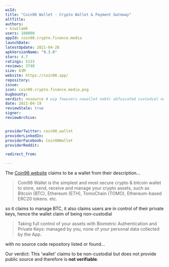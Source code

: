 ```yaml
---
wsId: 
title: "Coin98 Wallet - Crypto Wallet & Payment Gateway"
altTitle: 
authors:
- kiwilamb
users: 100000
appId: coin98.crypto.finance.media
launchDate: 
latestUpdate: 2021-04-28
apkVersionName: "9.3.0"
stars: 4.7
ratings: 5133
reviews: 3740
size: 63M
website: https://coin98.app/
repository: 
issue: 
icon: coin98.crypto.finance.media.png
bugbounty: 
verdict: nosource # wip fewusers nowallet nobtc obfuscated custodial nosource nonverifiable reproducible bounty defunct
date: 2021-04-19
reviewStale: true
signer: 
reviewArchive:


providerTwitter: coin98_wallet
providerLinkedIn: 
providerFacebook: Coin98Wallet
providerReddit: 

redirect_from:

---
```



The [Coin98 website](https://coin98.app/) claims to be a wallet from their description...

> Coin98 Wallet is the simplest and most secure crypto & bitcoin wallet to store, send, receive and manage your crypto assets, such as Bitcoin (BTC), Ethereum (ETH), TomoChain (TOMO), Ethereum-based ERC20 tokens. etc.

so it claims to manage BTC, it also claims users are in control of their private keys, hence the wallet claim of being non-custodial

> Taking full control of your assets with Biometric Authentication and Private Keys: managed by you, none of your personal data collected by the App.

with no source code repository listed or found...

Our verdict: This 'wallet' claims to be non-custodial but does not provide public source and therefore is **not verifiable**.
